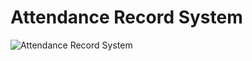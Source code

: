 # Attendance Record System

![Attendance Record System](https://github.com/user-attachments/assets/d85539aa-4598-44c1-856f-879e965e5918)

